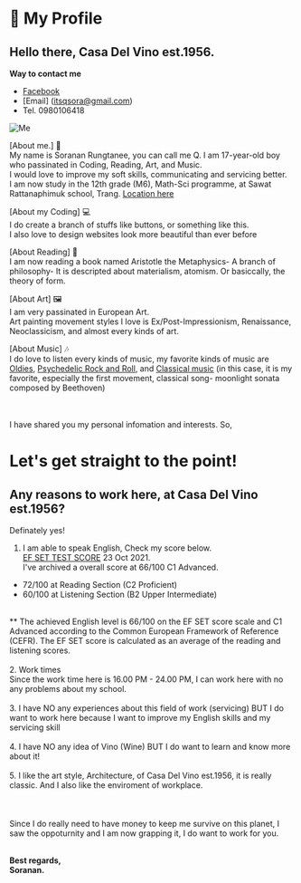 # :boy: My Profile 
## Hello there, Casa Del Vino est.1956.
**Way to contact me**
- [Facebook](https://www.facebook.com/itsqsora/) <br>
- [Email] (itsqsora@gmail.com) <br>
- Tel. 0980106418 <br>


![Me](https://scontent.fhdy2-1.fna.fbcdn.net/v/t39.30808-6/258555634_940600316549714_6641314165774002953_n.jpg?_nc_cat=103&ccb=1-5&_nc_sid=730e14&_nc_ohc=LdLCdFs7tHgAX9v_4vs&_nc_ht=scontent.fhdy2-1.fna&oh=e36769b86234745879fbf198687ab41f&oe=619BABFC)

[About me.] :boy: <br>
My name is Soranan Rungtanee, you can call me Q. I am 17-year-old boy who passinated in Coding, Reading, Art, and Music. <br> I would love to improve my soft skills, communicating and servicing better.<br>
I am now study in the 12th grade (M6), Math-Sci programme, at Sawat Rattanaphimuk school, Trang. [Location here](https://www.google.com/maps/place/Sawat+Rattanapimuk+School/@7.5594792,99.6935307,17z/data=!3m1!4b1!4m5!3m4!1s0x304d8f12273f03f3:0x78ab1bef5fe68d87!8m2!3d7.5594792!4d99.6957194)

[About my Coding] 💻 <br>
I do create a branch of stuffs like buttons, or something like this. <br>
I also love to design websites look more beautiful than ever before

[About Reading] 📖 <br>
I am now reading a book named Aristotle the Metaphysics- A branch of philosophy- It is descripted about materialism, atomism. Or basiccally, the theory of form.

[About Art] 🖼️ <br>
I am very passinated in European Art. <br>
Art painting movement styles I love is Ex/Post-Impressionism, Renaissance, Neoclassicism, and almost every kinds of art.

[About Music] 🎶 <br>
I do love to listen every kinds of music, my favorite kinds of music are [Oldies](https://www.youtube.com/watch?v=-BCX7hN3Tg0&list=RDEMBEtDorterq8DOxTpreL_ag&start_radio=1&ab_channel=JimReeves-Topic), [Psychedelic Rock and Roll](https://www.youtube.com/watch?v=HW-lXjOyUWo&list=OLAK5uy_l1x-JAx0w53suECoCI0YJtW6VB8DBQWRQ&ab_channel=PinkFloyd-Topic), and [Classical music](https://www.youtube.com/watch?v=4Tr0otuiQuU&ab_channel=andrearomano) (in this case, it is my favorite, especially the first movement, classical song- moonlight sonata composed by Beethoven)


<br><br> I have shared you my personal infomation and interests. So,
# Let's get straight to the point!
## Any reasons to work here, at Casa Del Vino est.1956?
Definately yes! <br> 
1) I am able to speak English, Check my score below. <br>
 [EF SET TEST SCORE](https://www.efset.org/cert/1esFvo) 23 Oct 2021. <br>
 I've archived a overall score at 66/100 C1 Advanced.
 - 72/100 at Reading Section (C2 Proficient)
 - 60/100 at Listening Section (B2 Upper Intermediate) 
  <br>
** The achieved English level is 66/100 on the EF SET score scale and C1 Advanced according to the Common European Framework of Reference (CEFR). The EF SET score is calculated as an average of the reading and listening scores.
<br><br>
2. Work times <br>
Since the work time here is 16.00 PM - 24.00 PM, I can work here with no any problems about my school.
<br><br>
3. I have NO any experiences about this field of work (servicing) BUT I do want to work here because I want to improve my English skills and my servicing skill
<br><br>
4. I have NO any idea of Vino (Wine) BUT I do want to learn and know more about it!
<br><br>
5. I like the art style, Architecture, of Casa Del Vino est.1956, it is really classic. And I also like the enviroment of workplace.
<br><br>
<br><br>
Since I do really need to have money to keep me survive on this planet, I saw the oppoturnity and I am now grapping it, I do want to work for you.
<br>
<br>

<b>Best regards,<br>
Soranan.
